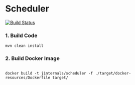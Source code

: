 # Scheduler

[![Build Status](https://travis-ci.org/jinternals/scheduler.svg?branch=master)](https://travis-ci.org/jinternals/scheduler)

### 1. Build Code
```shell script
mvn clean install
```

### 2. Build Docker Image
```shell script

docker build -t jinternals/scheduler -f ./target/docker-resources/Dockerfile target/
```
